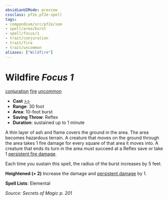 ```yaml
---
obsidianUIMode: preview
cssclass: pf2e,pf2e-spell
tags:
- compendium/src/pf2e/som
- spell/area/burst
- spell/focus/1
- trait/conjuration
- trait/fire
- trait/uncommon
aliases: ["Wildfire"]
---
```

# Wildfire *Focus 1*   
[conjuration](conjuration.md "Conjuration School Trait")  [fire](fire.md "Fire Energy & Element Trait")  [uncommon](uncommon.md "Uncommon Rarity Trait")  

- **Cast** [>>](chapter-9-playing-the-game.md#Actions "Two-Action") 
- **Range**: 30 foot
- **Area**: 10-foot burst
- **Saving Throw**: Reflex
- **Duration**: sustained up to 1 minute

A thin layer of ash and flame covers the ground in the area. The area becomes hazardous terrain. A creature that moves on the ground through the area takes 1 fire damage for every square of that area it moves into. A creature that ends its turn in the area must succeed at a Reflex save or take 1 [persistent fire damage](conditions.md#Persistent%20Damage).

Each time you sustain this spell, the radius of the burst increases by 5 feet.

**Heightened (+ 2)** Increase the damage and [persistent damage](conditions.md#Persistent%20Damage) by 1.

**Spell Lists**: Elemental

*Source: Secrets of Magic p. 201*